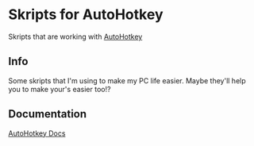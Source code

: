 # Skripts for AutoHotkey
Skripts that are working with [AutoHotkey](https://www.autohotkey.com/)

## Info
Some skripts that I'm using to make my PC life easier.
Maybe they'll help you to make your's easier too!?

## Documentation
[AutoHotkey Docs](https://www.autohotkey.com/docs/AutoHotkey.htm)
